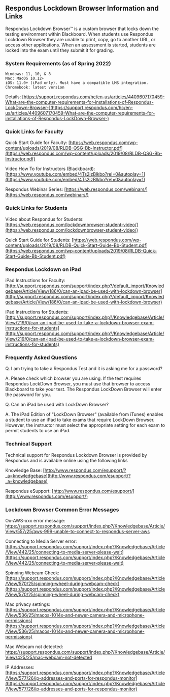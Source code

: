 ## Respondus Lockdown Browser Information and Links

Respondus Lockdown Browser™ is a custom browser that locks down the testing environment within Blackboard. 
When students use Respondus Lockdown Browser they are unable to print, copy, go to another URL, or access other applications. 
When an assessment is started, students are locked into the exam until they submit it for grading. 

### System Requirements (as of Spring 2022)

    Windows: 11, 10, & 8
    Mac: MacOS 10.12+
    iOS: 11.0+ (iPad only). Must have a compatible LMS integration.
    Chromebook: latest version
Details: [https://support.respondus.com/hc/en-us/articles/4409607170459-What-are-the-computer-requirements-for-installations-of-Respondus-LockDown-Browser-](https://support.respondus.com/hc/en-us/articles/4409607170459-What-are-the-computer-requirements-for-installations-of-Respondus-LockDown-Browser-)
    

### Quick Links for Faculty

Quick Start Guide for Faculty: [https://web.respondus.com/wp-content/uploads/2019/08/RLDB-QSG-Bb-Instructor.pdf](https://web.respondus.com/wp-content/uploads/2019/08/RLDB-QSG-Bb-Instructor.pdf)
    
Video How To for Instructors (Blackboard): [https://www.youtube.com/embed/4Ts2izBlkbo?rel=0&autoplay=1](https://www.youtube.com/embed/4Ts2izBlkbo?rel=0&autoplay=1)
    
Respondus Webinar Series: [https://web.respondus.com/webinars/](https://web.respondus.com/webinars/)

### Quick Links for Students

Video about Respondus for Students: [https://web.respondus.com/lockdownbrowser-student-video/](https://web.respondus.com/lockdownbrowser-student-video/)

Quick Start Guide for Students: [https://web.respondus.com/wp-content/uploads/2019/08/RLDB-Quick-Start-Guide-Bb-Student.pdf](https://web.respondus.com/wp-content/uploads/2019/08/RLDB-Quick-Start-Guide-Bb-Student.pdf)

### Respondus Lockdown on iPad

iPad Instructions for Faculty: [http://support.respondus.com/support/index.php?/default_import/Knowledgebase/Article/View/186/0/can-an-ipad-be-used-with-lockdown-browser](http://support.respondus.com/support/index.php?/default_import/Knowledgebase/Article/View/186/0/can-an-ipad-be-used-with-lockdown-browser)

iPad Instructions for Students: [http://support.respondus.com/support/index.php?/Knowledgebase/Article/View/219/0/can-an-ipad-be-used-to-take-a-lockdown-browser-exam-instructions-for-students](http://support.respondus.com/support/index.php?/Knowledgebase/Article/View/219/0/can-an-ipad-be-used-to-take-a-lockdown-browser-exam-instructions-for-students)

### Frequently Asked Questions

Q. I am trying to take a Respondus Test and it is asking me for a password?

A. Please check which browser you are using. If the test requires Respondus LockDown Browser, you must use that browser to access Blackboard to take your test. The Respondus LockDown Browser will enter the password for you.

Q. Can an iPad be used with LockDown Browser?

A. The iPad Edition of "LockDown Browser" (available from iTunes) enables a student to use an iPad to take exams that require LockDown Browser. However, the instructor must select the appropriate setting for each exam to permit students to use an iPad.

### Technical Support

Technical support for Respondus Lockdown Browser is provided by Respondus and is available online using the following links

Knowledge Base: [http://www.respondus.com/esupport/?_a=knowledgebase](http://www.respondus.com/esupport/?_a=knowledgebase)
    
Respondus eSupport: [http://www.respondus.com/esupport/](http://www.respondus.com/esupport/)

### Lockdown Browser Common Error Messages

Ox-AWS-xxx error message: [https://support.respondus.com/support/index.php?/Knowledgebase/Article/View/557/25/aws-999-unable-to-connect-to-respondus-server-aws
](https://support.respondus.com/support/index.php?/Knowledgebase/Article/View/557/25/aws-999-unable-to-connect-to-respondus-server-aws)

Connecting to Media Server error: [https://support.respondus.com/support/index.php?/Knowledgebase/Article/View/442/25/connecting-to-media-server-please-wait](https://support.respondus.com/support/index.php?/Knowledgebase/Article/View/442/25/connecting-to-media-server-please-wait)

Spinning Webcam Check: [https://support.respondus.com/support/index.php?/Knowledgebase/Article/View/570/25/spinning-wheel-during-webcam-check](https://support.respondus.com/support/index.php?/Knowledgebase/Article/View/570/25/spinning-wheel-during-webcam-check)

Mac privacy settings: [https://support.respondus.com/support/index.php?/Knowledgebase/Article/View/536/25/macos-1014x-and-newer-camera-and-microphone-permissions](https://support.respondus.com/support/index.php?/Knowledgebase/Article/View/536/25/macos-1014x-and-newer-camera-and-microphone-permissions)

Mac Webcam not detected: [https://support.respondus.com/support/index.php?/Knowledgebase/Article/View/425/25/mac-webcam-not-detected
](https://support.respondus.com/support/index.php?/Knowledgebase/Article/View/425/25/mac-webcam-not-detected)

IP Addresses: [https://support.respondus.com/support/index.php?/Knowledgebase/Article/View/577/26/ip-addresses-and-ports-for-respondus-monitor](https://support.respondus.com/support/index.php?/Knowledgebase/Article/View/577/26/ip-addresses-and-ports-for-respondus-monitor)
